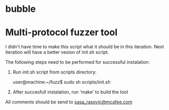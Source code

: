 # bubble
# Multi-protocol fuzzer tool


I didn't have time to make this script what it should be in this iteration. Next iteration will have a better vesion of init.sh script.

The following steps need to be performed for successful instalation:

1. Run init.sh script from scripts directory:

    user@machine:~/fuzz$ sudo sh scripts/init.sh
    
2. After succesfull instalation, run 'make' to build the tool

All comments should be send to sasa_rasovic@mcafee.com


